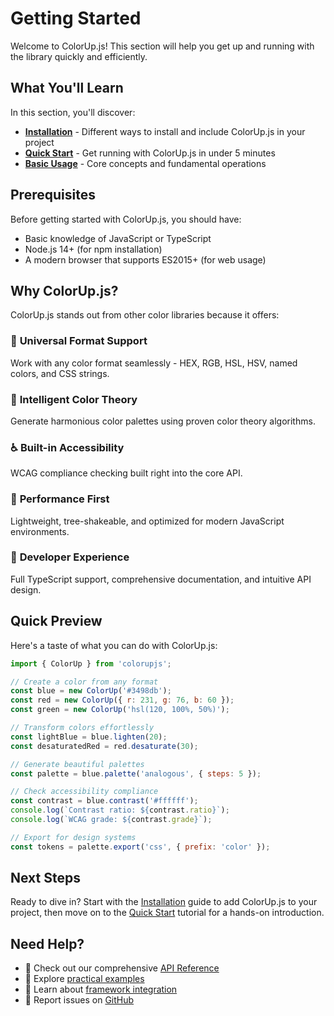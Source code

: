 # Getting Started

Welcome to ColorUp.js! This section will help you get up and running with the library quickly and efficiently.

## What You'll Learn

In this section, you'll discover:

- **[Installation](installation.md)** - Different ways to install and include ColorUp.js in your project
- **[Quick Start](quick-start.md)** - Get running with ColorUp.js in under 5 minutes
- **[Basic Usage](basic-usage.md)** - Core concepts and fundamental operations

## Prerequisites

Before getting started with ColorUp.js, you should have:

- Basic knowledge of JavaScript or TypeScript
- Node.js 14+ (for npm installation)
- A modern browser that supports ES2015+ (for web usage)

## Why ColorUp.js?

ColorUp.js stands out from other color libraries because it offers:

### 🎯 **Universal Format Support**

Work with any color format seamlessly - HEX, RGB, HSL, HSV, named colors, and CSS strings.

### 🎨 **Intelligent Color Theory**

Generate harmonious color palettes using proven color theory algorithms.

### ♿ **Built-in Accessibility**

WCAG compliance checking built right into the core API.

### 🚀 **Performance First**

Lightweight, tree-shakeable, and optimized for modern JavaScript environments.

### 🔧 **Developer Experience**

Full TypeScript support, comprehensive documentation, and intuitive API design.

## Quick Preview

Here's a taste of what you can do with ColorUp.js:

```javascript
import { ColorUp } from 'colorupjs';

// Create a color from any format
const blue = new ColorUp('#3498db');
const red = new ColorUp({ r: 231, g: 76, b: 60 });
const green = new ColorUp('hsl(120, 100%, 50%)');

// Transform colors effortlessly
const lightBlue = blue.lighten(20);
const desaturatedRed = red.desaturate(30);

// Generate beautiful palettes
const palette = blue.palette('analogous', { steps: 5 });

// Check accessibility compliance
const contrast = blue.contrast('#ffffff');
console.log(`Contrast ratio: ${contrast.ratio}`);
console.log(`WCAG grade: ${contrast.grade}`);

// Export for design systems
const tokens = palette.export('css', { prefix: 'color' });
```

## Next Steps

Ready to dive in? Start with the [Installation](installation.md) guide to add ColorUp.js to your project, then move on to the [Quick Start](quick-start.md) tutorial for a hands-on introduction.

## Need Help?

- 📖 Check out our comprehensive [API Reference](../api-reference/README.md)
- 🎨 Explore [practical examples](../examples/basic-examples.md)
- 🔧 Learn about [framework integration](../guides/framework-integration.md)
- 🐛 Report issues on [GitHub](https://github.com/sandeep-guttula/colorup/issues)

